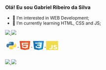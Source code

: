 ### Olá! Eu sou Gabriel Ribeiro da Silva

- 👀 I’m interested in WEB Development;
- 🌱 I’m currently learning HTML, CSS and JS;

<div>
  <a href="https://github.com/GabrielSilva1997">
  <img height="180em" src="https://github-readme-stats.vercel.app/api?username=GabrielSilva1997&show_icons=true&theme=react&count_private=true"/>
  <img height="180em" src="https://github-readme-stats.vercel.app/api/top-langs/?username=GabrielSilva1997&layout=compact&langs_count=16&theme=react"/>
</div>
  
<div syle="display: inline-block"><br>
  <img align="center" alt="Gabriel-Python" height="30" width="40" src="https://raw.githubusercontent.com/devicons/devicon/master/icons/python/python-original.svg"/>
  <img align="center" alt="Gabriel-HTML" height="30" width="40" src="https://raw.githubusercontent.com/devicons/devicon/master/icons/html5/html5-original.svg"/>
  <img align="center" alt="Gabriel-CSS" height="30" width="40" src="https://raw.githubusercontent.com/devicons/devicon/master/icons/css3/css3-original.svg"/>
  <img align="center" alt="Gabriel-Js" height="30" width="40" src="https://raw.githubusercontent.com/devicons/devicon/master/icons/javascript/javascript-plain.svg"/>
</div>

  ##
  
 <div>
   <a href="https://www.instagram.com/silva_gr97" target="_blank">
     <img src="https://img.shields.io/badge/-Instagram-%23E4405F?style=for-the-badge&logo=instagram&logoColor=white" target="_blank"/>
   </a>
   
   <a href="https://www.linkedin.com/in/gabriel-silva-331b63224/" target="_blank">
     <img src="https://img.shields.io/badge/-Linkedin-%230077B5?style=for-the-badge&logo=linkedin&logoColor=white" target="_blank"/>
   </a> 
 </div>

<!---
GabrielSilva1997/GabrielSilva1997 is a ✨ special ✨ repository because its `README.md` (this file) appears on your GitHub profile.
You can click the Preview link to take a look at your changes.
--->
